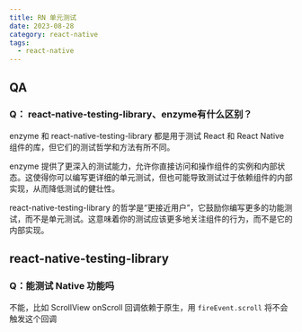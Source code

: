 ```yaml
---
title: RN 单元测试
date: 2023-08-28
category: react-native
tags:
  - react-native
---
```


<!-- more -->

## QA

### Q： react-native-testing-library、enzyme有什么区别？

enzyme 和 react-native-testing-library 都是用于测试 React 和 React Native 组件的库，但它们的测试哲学和方法有所不同。

enzyme 提供了更深入的测试能力，允许你直接访问和操作组件的实例和内部状态。这使得你可以编写更详细的单元测试，但也可能导致测试过于依赖组件的内部实现，从而降低测试的健壮性。

react-native-testing-library 的哲学是“更接近用户”，它鼓励你编写更多的功能测试，而不是单元测试。这意味着你的测试应该更多地关注组件的行为，而不是它的内部实现。


## react-native-testing-library

### Q：能测试 Native 功能吗

不能，比如 ScrollView onScroll 回调依赖于原生，用 `fireEvent.scroll` 将不会触发这个回调


